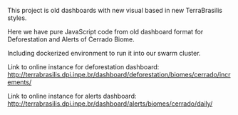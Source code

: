 This project is old dashboards with new visual based in new TerraBrasilis styles.

Here we have pure JavaScript code from old dashboard format for Deforestation and Alerts of Cerrado Biome.

Including dockerized environment to run it into our swarm cluster.

Link to online instance for deforestation dashboard:
http://terrabrasilis.dpi.inpe.br/dashboard/deforestation/biomes/cerrado/increments/


Link to online instance for alerts dashboard:
http://terrabrasilis.dpi.inpe.br/dashboard/alerts/biomes/cerrado/daily/